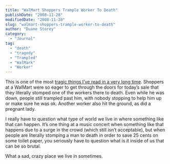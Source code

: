 ```yaml
---
title: "WalMart Shoppers Trample Worker To Death"
publishDate: "2008-11-28"
modifiedDate: "2008-11-28"
slug: "walmart-shoppers-trample-worker-to-death"
author: "Duane Storey"
category:
  - "Journal"
tag:
  - "death"
  - "tragedy"
  - "Trampled"
  - "WalMark"
  - "Worker"
---
```


This is one of the most [tragic things I’ve read in a very long time](http://www.nydailynews.com/ny_local/2008/11/28/2008-11-28_worker_dies_at_long_island_walmart_after.html). Shoppers at a WalMart were so eager to get through the doors for today’s sale that they literally stomped one of the workers there to death. Even while he was down, people still trampled past him, with nobody stopping to help him up or make sure he was ok. Another worker also hit the ground, as did a pregnant lady.

I really have to question what type of world we live in where something like that can happen. It’s one thing at a music concert when something like that happens due to a surge in the crowd (which still isn’t acceptable), but when people are literally stomping a man to death in order to save 25 cents on some toilet paper, you seriously have to question what is it inside of us that can be so brutal.

What a sad, crazy place we live in sometimes.